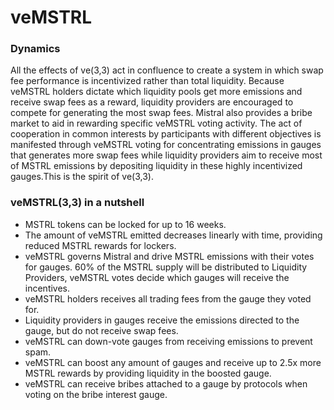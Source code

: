 # veMSTRL

### **Dynamics**

All the effects of ve(3,3) act in confluence to create a system in which swap fee performance is incentivized rather than total liquidity. Because veMSTRL holders dictate which liquidity pools get more emissions and receive swap fees as a reward, liquidity providers are encouraged to compete for generating the most swap fees. Mistral also provides a bribe market to aid in rewarding specific veMSTRL voting activity. The act of cooperation in common interests by participants with different objectives is manifested through veMSTRL voting for concentrating emissions in gauges that generates more swap fees while liquidity providers aim to receive most of MSTRL emissions by depositing liquidity in these highly incentivized gauges.This is the spirit of ve(3,3).\
&#x20;

### **veMSTRL(3,3) in a nutshell**

* MSTRL tokens can be locked for up to 16 weeks.&#x20;
* The amount of veMSTRL emitted decreases linearly with time, providing reduced MSTRL rewards for lockers.
* veMSTRL governs Mistral and drive MSTRL emissions with their votes for gauges. 60% of the MSTRL supply will be distributed to Liquidity Providers, veMSTRL votes decide which gauges will receive the incentives.
* veMSTRL holders receives all trading fees from the gauge they voted for.
* Liquidity providers in gauges receive the emissions directed to the gauge, but do not receive swap fees.
* veMSTRL can down-vote gauges from receiving emissions to prevent spam.
* veMSTRL can boost any amount of gauges and receive up to 2.5x more MSTRL rewards by providing liquidity in the boosted gauge.
* veMSTRL can receive bribes attached to a gauge by protocols when voting on the bribe interest gauge.
